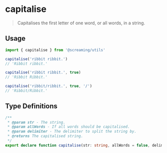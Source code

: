 # capitalise

> Capitalises the first letter of one word, or all words, in a string.

## Usage

```ts
import { capitalise } from '@screaming/utils'

capitalise('ribbit ribbit.')
// 'Ribbit ribbit.'

capitalise('ribbit ribbit.', true)
// 'Ribbit Ribbit.'

capitalise('ribbit/ribbit.', true, '/')
// 'Ribbit/Ribbit.'
```

## Type Definitions

```ts
/**
 * @param str - The string.
 * @param allWords - If all words should be capitalised.
 * @param delimiter - The delimiter to split the string by.
 * @returns The capitalised string.
 */
export declare function capitalise(str: string, allWords = false, delimiter = ' '): string
```

